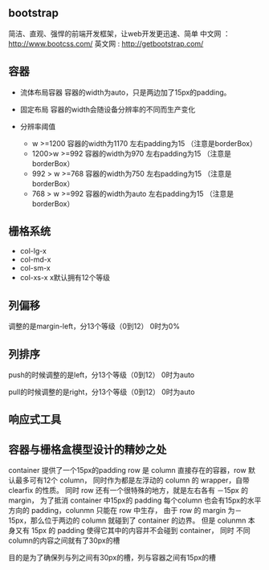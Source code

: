 ## bootstrap

简洁、直观、强悍的前端开发框架，让web开发更迅速、简单
 中文网 ： <http://www.bootcss.com/>
 英文网  :  <http://getbootstrap.com/>

## 容器

- 流体布局容器 容器的width为auto，只是两边加了15px的padding。

- 固定布局 容器的width会随设备分辨率的不同而生产变化
- 分辨率阈值
  - w >=1200    容器的width为1170   左右padding为15 （注意是borderBox）
  - 1200>w >=992  容器的width为970     左右padding为15 （注意是borderBox）
  - 992 > w >=768  容器的width为750     左右padding为15  （注意是borderBox）
  - 768 > w >=992  容器的width为auto    左右padding为15  （注意是borderBox）

## 栅格系统

- col-lg-x
- col-md-x
- col-sm-x
- col-xs-x
x默认拥有12个等级
  
## 列偏移

调整的是margin-left，分13个等级（0到12）
   0时为0%

## 列排序

push的时候调整的是left，分13个等级（0到12）
   0时为auto

 pull的时候调整的是right，分13个等级（0到12）
   0时为auto

## 响应式工具

## 容器与栅格盒模型设计的精妙之处

  container 提供了一个15px的padding
  row 是 column 直接存在的容器，row 默认最多可有12个 column，
 同时作为都是左浮动的 column 的 wrapper，自带 clearfix 的性质。
 同时 row 还有一个很特殊的地方，就是左右各有 －15px 的 margin，
 为了抵消 container 中15px的 padding
  每个column 也会有15px的水平方向的 padding，colunmn 只能在 row 中生存，
 由于 row 的 margin 为－15px，那么位于两边的 column 就碰到了 container 的边界。
 但是 colunmn 本身又有 15px 的 padding 使得它其中的内容并不会碰到 container，
 同时 不同column的内容之间就有了30px的槽

 目的是为了确保列与列之间有30px的槽，列与容器之间有15px的槽
